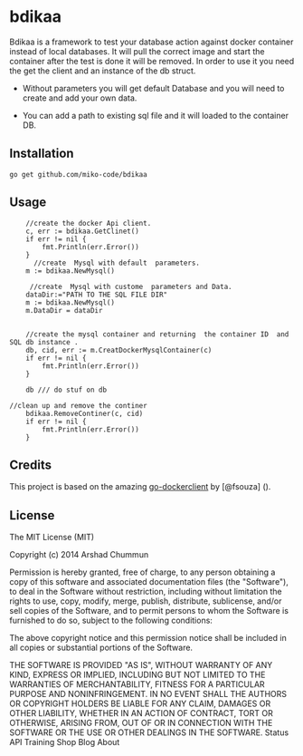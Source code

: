 # bdikaa
Bdikaa is a framework to test your database action against docker container instead of local databases.
It will pull the correct image and start the container after the test is done it will be removed.
In order to use it you need the get the client  and an instance of the db struct.

 -   Without parameters you will get default Database and you will need to create and add  your own data. 
 
 - You can add a path to existing sql file and it will loaded to the container DB.

## Installation

```
go get github.com/miko-code/bdikaa
```
## Usage
```
    //create the docker Api client.
    c, err := bdikaa.GetClinet()
	if err != nil {
		fmt.Println(err.Error())
	}
	  //create  Mysql with default  parameters.
	m := bdikaa.NewMysql()
	 
	 //create  Mysql with custome  parameters and Data.
	dataDir:="PATH TO THE SQL FILE DIR"
	m := bdikaa.NewMysql()
	m.DataDir = dataDir
	
	
	//create the mysql container and returning  the container ID  and SQL db instance .
	db, cid, err := m.CreatDockerMysqlContainer(c)
	if err != nil {
		fmt.Println(err.Error())
	}

	db /// do stuf on db

//clean up and remove the continer 
	bdikaa.RemoveContiner(c, cid)
	if err != nil {
		fmt.Println(err.Error())
	}
```

## Credits
This project is based on the amazing  [go-dockerclient](https://github.com/fsouza/go-dockerclient) by [@fsouza] ().
## License
The MIT License (MIT)

Copyright (c) 2014 Arshad Chummun

Permission is hereby granted, free of charge, to any person obtaining a copy of this software and associated documentation files (the "Software"), to deal in the Software without restriction, including without limitation the rights to use, copy, modify, merge, publish, distribute, sublicense, and/or sell copies of the Software, and to permit persons to whom the Software is furnished to do so, subject to the following conditions:

The above copyright notice and this permission notice shall be included in all copies or substantial portions of the Software.

THE SOFTWARE IS PROVIDED "AS IS", WITHOUT WARRANTY OF ANY KIND, EXPRESS OR IMPLIED, INCLUDING BUT NOT LIMITED TO THE WARRANTIES OF MERCHANTABILITY, FITNESS FOR A PARTICULAR PURPOSE AND NONINFRINGEMENT. IN NO EVENT SHALL THE AUTHORS OR COPYRIGHT HOLDERS BE LIABLE FOR ANY CLAIM, DAMAGES OR OTHER LIABILITY, WHETHER IN AN ACTION OF CONTRACT, TORT OR OTHERWISE, ARISING FROM, OUT OF OR IN CONNECTION WITH THE SOFTWARE OR THE USE OR OTHER DEALINGS IN THE SOFTWARE.
Status API Training Shop Blog About
